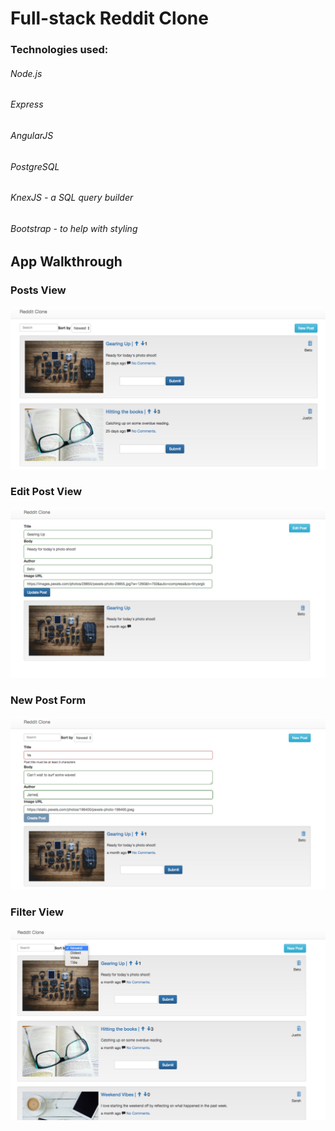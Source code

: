 # Full-stack Reddit Clone

### Technologies used:

###### Node.js
###### Express
###### AngularJS
###### PostgreSQL
###### KnexJS - a SQL query builder
###### Bootstrap - to help with styling


## App Walkthrough



### Posts View

![App Screenshot](https://github.com/JonDRamer/Angular-PostgreSQL-Reddit-Clone/blob/master/screenshots/Reddit%20Clone.png)

### Edit Post View

![Edit Page Screenshot](https://github.com/JonDRamer/Angular-PostgreSQL-Reddit-Clone/blob/master/screenshots/Edit%20Post.png)

### New Post Form

![New Post Form Screenshot](https://github.com/JonDRamer/Angular-PostgreSQL-Reddit-Clone/blob/master/screenshots/New%20Post%20Form.png)

### Filter View
![Filter Screenshot](https://github.com/JonDRamer/Angular-PostgreSQL-Reddit-Clone/blob/master/screenshots/Filter.png)
